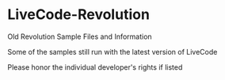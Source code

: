 # LiveCode-Revolution
Old Revolution Sample Files and Information


Some of the samples still run with the latest version of LiveCode

Please honor the individual developer's rights if listed
